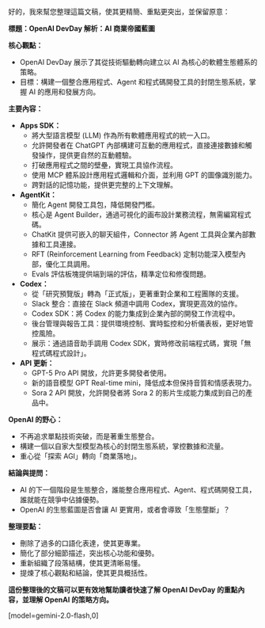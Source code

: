 好的，我來幫您整理這篇文稿，使其更精簡、重點更突出，並保留原意：

**標題：OpenAI DevDay 解析：AI 商業帝國藍圖**

**核心觀點：**

*   OpenAI DevDay 展示了其從技術驅動轉向建立以 AI 為核心的軟體生態體系的策略。
*   目標：構建一個整合應用程式、Agent 和程式碼開發工具的封閉生態系統，掌握 AI 的應用和發展方向。

**主要內容：**

*   **Apps SDK：**
    *   將大型語言模型 (LLM) 作為所有軟體應用程式的統一入口。
    *   允許開發者在 ChatGPT 內部構建可互動的應用程式，直接連接數據和觸發操作，提供更自然的互動體驗。
    *   打破應用程式之間的壁壘，實現工具協作流程。
    *   使用 MCP 體系設計應用程式邏輯和介面，並利用 GPT 的圖像識別能力。
    *   跨對話的記憶功能，提供更完整的上下文理解。
*   **AgentKit：**
    *   簡化 Agent 開發工具包，降低開發門檻。
    *   核心是 Agent Builder，通過可視化的画布設計業務流程，無需編寫程式碼。
    *   ChatKit 提供可嵌入的聊天組件，Connector 將 Agent 工具與企業內部數據和工具連接。
    *   RFT (Reinforcement Learning from Feedback) 定制功能深入模型內部，優化工具調用。
    *   Evals 評估板塊提供端到端的評估，精準定位和修復問題。
*   **Codex：**
    *   從「研究預覽版」轉為「正式版」，更著重對企業和工程團隊的支援。
    *   Slack 整合：直接在 Slack 頻道中調用 Codex，實現更高效的協作。
    *   Codex SDK：將 Codex 的能力集成到企業內部的開發工作流程中。
    *   後台管理與報告工具：提供環境控制、實時監控和分析儀表板，更好地管控風險。
    *   展示：通過語音助手調用 Codex SDK，實時修改前端程式碼，實現「無程式碼程式設計」。
*   **API 更新：**
    *   GPT-5 Pro API 開放，允許更多開發者使用。
    *   新的語音模型 GPT Real-time mini，降低成本但保持音質和情感表現力。
    *   Sora 2 API 開放，允許開發者將 Sora 2 的影片生成能力集成到自己的產品中。

**OpenAI 的野心：**

*   不再追求單點技術突破，而是著重生態整合。
*   構建一個以自家大型模型為核心的封閉生態系統，掌控數據和流量。
*   重心從「探索 AGI」轉向「商業落地」。

**結論與提問：**

*   AI 的下一個階段是生態整合，誰能整合應用程式、Agent、程式碼開發工具，誰就能在競爭中佔據優勢。
*   OpenAI 的生態藍圖是否會讓 AI 更實用，或者會導致「生態壟斷」？

**整理要點：**

*   刪除了過多的口語化表達，使其更專業。
*   簡化了部分細節描述，突出核心功能和優勢。
*   重新組織了段落結構，使其更清晰易懂。
*   提煉了核心觀點和結論，使其更具概括性。

**這份整理後的文稿可以更有效地幫助讀者快速了解 OpenAI DevDay 的重點內容，並理解 OpenAI 的策略方向。**

[model=gemini-2.0-flash,0]
